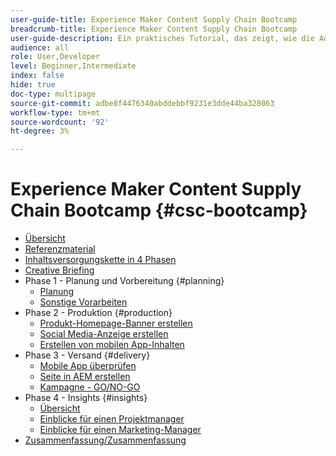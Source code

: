 ```yaml
---
user-guide-title: Experience Maker Content Supply Chain Bootcamp
breadcrumb-title: Experience Maker Content Supply Chain Bootcamp
user-guide-description: Ein praktisches Tutorial, das zeigt, wie die Adobe-Produkte Ihnen bei der Optimierung Ihrer Inhaltsversorgungskette helfen können.
audience: all
role: User,Developer
level: Beginner,Intermediate
index: false
hide: true
doc-type: multipage
source-git-commit: adbe8f4476340abddebbf9231e3dde44ba328063
workflow-type: tm+mt
source-wordcount: '92'
ht-degree: 3%

---
```



# Experience Maker Content Supply Chain Bootcamp {#csc-bootcamp}

+ [Übersicht](/help/csc-bootcamp/overview.md)
+ [Referenzmaterial](/help/csc-bootcamp/reference-material.md)
+ [Inhaltsversorgungskette in 4 Phasen](/help/csc-bootcamp/csc-in-4-phases.md)
+ [Creative Briefing](/help/csc-bootcamp/creative-brief.md)
+ Phase 1 - Planung und Vorbereitung {#planning}
   + [Planung](/help/csc-bootcamp/phases/planning/planning.md)
   + [Sonstige Vorarbeiten](/help/csc-bootcamp/phases/planning/prework.md)
+ Phase 2 - Produktion {#production}
   + [Produkt-Homepage-Banner erstellen](/help/csc-bootcamp/phases/production/banner.md)
   + [Social Media-Anzeige erstellen](/help/csc-bootcamp/phases/production/social.md)
   + [Erstellen von mobilen App-Inhalten](/help/csc-bootcamp/phases/production/app.md)
+ Phase 3 - Versand {#delivery}
   + [Mobile App überprüfen](/help/csc-bootcamp/phases/delivery/app.md)
   + [Seite in AEM erstellen](/help/csc-bootcamp/phases/delivery/page-in-aem.md)
   + [Kampagne - GO/NO-GO](/help/csc-bootcamp/phases/delivery/go-nogo.md)
+ Phase 4 - Insights {#insights}
   + [Übersicht](/help/csc-bootcamp/phases/insights/overview.md)
   + [Einblicke für einen Projektmanager](/help/csc-bootcamp/phases/insights/project-manager.md)
   + [Einblicke für einen Marketing-Manager](/help/csc-bootcamp/phases/insights/marketing-manager.md)
+ [Zusammenfassung/Zusammenfassung](/help/csc-bootcamp/conclusion.md)
